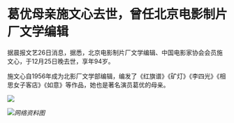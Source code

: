 # 葛优母亲施文心去世，曾任北京电影制片厂文学编辑

据晨报文艺26日消息，据悉，北京电影制片厂文学编辑、中国电影家协会会员施文心，于12月25日晚去世，享年94岁。

施文心自1956年成为北影厂文学部编辑，编发了《红旗谱》《矿灯》《李四光》《相思女子客店》《如意》等作品，她也是著名演员葛优的母亲。

![](https://inews.gtimg.com/newsapp_bt/0/15578130182/1000)

![](https://inews.gtimg.com/newsapp_bt/0/15578130187/1000)_网络资料图_

